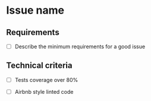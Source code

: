 # Issue name

## Requirements

- [ ] Describe the minimum requirements for a good issue

## Technical criteria 

- [ ] Tests coverage over 80%
- [ ] Airbnb style linted code

